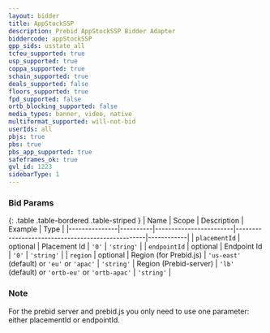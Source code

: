 ```yaml
---
layout: bidder
title: AppStockSSP
description: Prebid AppStockSSP Bidder Adapter
biddercode: appStockSSP
gpp_sids: usstate_all
tcfeu_supported: true
usp_supported: true
coppa_supported: true
schain_supported: true
deals_supported: false
floors_supported: true
fpd_supported: false
ortb_blocking_supported: false
media_types: banner, video, native
multiformat_supported: will-not-bid
userIds: all
pbjs: true
pbs: true
pbs_app_supported: true
safeframes_ok: true
gvl_id: 1223
sidebarType: 1
---
```


### Bid Params

{: .table .table-bordered .table-striped }
| Name          | Scope    | Description            | Example                                          | Type       |
|---------------|----------|------------------------|--------------------------------------------------|------------|
| `placementId` | optional | Placement Id           | `'0'`                                            | `'string'` |
| `endpointId`  | optional | Endpoint Id            | `'0'`                                            | `'string'` |
| `region`      | optional | Region (for Prebid.js) | `'us-east'` (default) or `'eu'` or `'apac'`      | `'string'` |
                             Region (Prebid-server) | `'lb'` (default) or `'ortb-eu'` or `'ortb-apac'` | `'string'` |

### Note

For the prebid server and prebid.js you only need to use one parameter: either placementId or endpointId.
